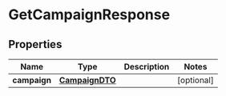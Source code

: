 

# GetCampaignResponse

## Properties

Name | Type | Description | Notes
------------ | ------------- | ------------- | -------------
**campaign** | [**CampaignDTO**](CampaignDTO.md) |  |  [optional]




